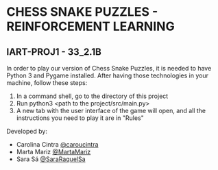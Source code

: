 # CHESS SNAKE PUZZLES - REINFORCEMENT LEARNING
## IART-PROJ1 - 33_2.1B

In order to play our version of Chess Snake Puzzles, it is needed to have Python 3 and Pygame installed. After having those technologies in your machine, follow these steps:

<ol>
<li> In a command shell, go to the directory of this project</li>
<li> Run python3 &lt;path to the project/src/main.py&gt; </li>
<li> A new tab with the user interface of the game will open, and all the instructions you need to play it are in "Rules"</li>
</ol>

Developed by:
- Carolina Cintra [@caroucintra](https://github.com/caroucintra)
- Marta Mariz [@MartaMariz](https://github.com/MartaMariz)
- Sara Sá [@SaraRaquelSa](https://github.com/SaraRaquelSa)
